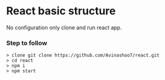 # React basic structure

No configuration only clone and run react app.

### Step to follow 
```
> clone git clone https://github.com/Avinashoo7/react.git
> cd react
> npm i
> npm start

```

